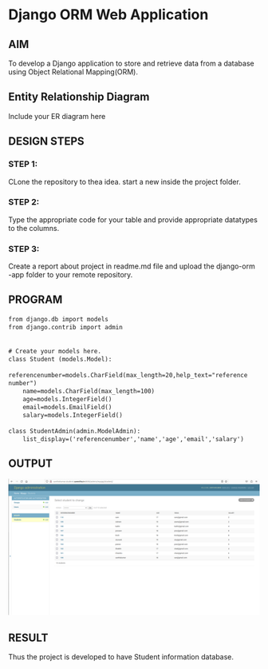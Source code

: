 # Django ORM Web Application

## AIM
To develop a Django application to store and retrieve data from a database using Object Relational Mapping(ORM).

## Entity Relationship Diagram

Include your ER diagram here

## DESIGN STEPS

### STEP 1:

CLone the repository to thea idea. start a new inside the project folder.

### STEP 2:

Type the appropriate code for your table and provide appropriate datatypes to the columns.

### STEP 3:

Create a report about project in readme.md file and upload the django-orm -app folder to your remote repository.

## PROGRAM
```
from django.db import models
from django.contrib import admin


# Create your models here.
class Student (models.Model):
    referencenumber=models.CharField(max_length=20,help_text="reference number")
    name=models.CharField(max_length=100)
    age=models.IntegerField()
    email=models.EmailField()
    salary=models.IntegerField()

class StudentAdmin(admin.ModelAdmin):
    list_display=('referencenumber','name','age','email','salary')
```

## OUTPUT
![orm](out.png)

## RESULT

Thus the project is developed to have Student information database.
